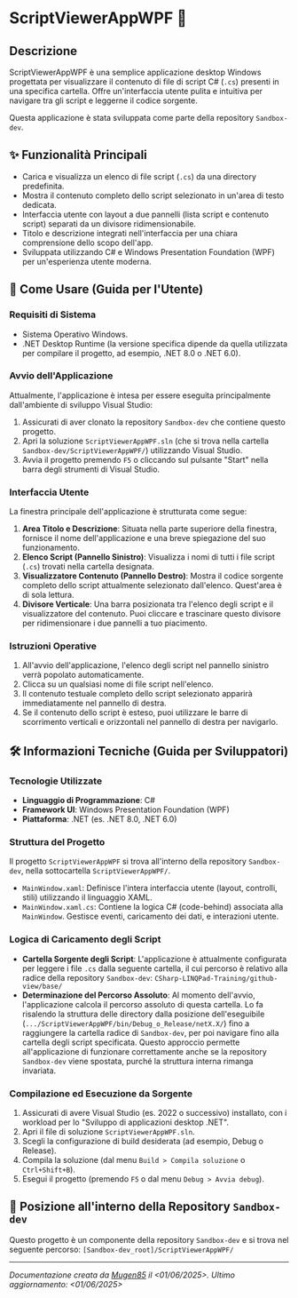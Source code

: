 # ScriptViewerAppWPF 📄

## Descrizione
ScriptViewerAppWPF è una semplice applicazione desktop Windows progettata per visualizzare il contenuto di file di script C# (`.cs`) presenti in una specifica cartella. Offre un'interfaccia utente pulita e intuitiva per navigare tra gli script e leggerne il codice sorgente.

Questa applicazione è stata sviluppata come parte della repository `Sandbox-dev`.

## ✨ Funzionalità Principali
-   Carica e visualizza un elenco di file script (`.cs`) da una directory predefinita.
-   Mostra il contenuto completo dello script selezionato in un'area di testo dedicata.
-   Interfaccia utente con layout a due pannelli (lista script e contenuto script) separati da un divisore ridimensionabile.
-   Titolo e descrizione integrati nell'interfaccia per una chiara comprensione dello scopo dell'app.
-   Sviluppata utilizzando C# e Windows Presentation Foundation (WPF) per un'esperienza utente moderna.

## 🚀 Come Usare (Guida per l'Utente)

### Requisiti di Sistema
-   Sistema Operativo Windows.
-   .NET Desktop Runtime (la versione specifica dipende da quella utilizzata per compilare il progetto, ad esempio, .NET 8.0 o .NET 6.0).

### Avvio dell'Applicazione
Attualmente, l'applicazione è intesa per essere eseguita principalmente dall'ambiente di sviluppo Visual Studio:
1.  Assicurati di aver clonato la repository `Sandbox-dev` che contiene questo progetto.
2.  Apri la soluzione `ScriptViewerAppWPF.sln` (che si trova nella cartella `Sandbox-dev/ScriptViewerAppWPF/`) utilizzando Visual Studio.
3.  Avvia il progetto premendo `F5` o cliccando sul pulsante "Start" nella barra degli strumenti di Visual Studio.

### Interfaccia Utente
La finestra principale dell'applicazione è strutturata come segue:
1.  **Area Titolo e Descrizione**: Situata nella parte superiore della finestra, fornisce il nome dell'applicazione e una breve spiegazione del suo funzionamento.
2.  **Elenco Script (Pannello Sinistro)**: Visualizza i nomi di tutti i file script (`.cs`) trovati nella cartella designata.
3.  **Visualizzatore Contenuto (Pannello Destro)**: Mostra il codice sorgente completo dello script attualmente selezionato dall'elenco. Quest'area è di sola lettura.
4.  **Divisore Verticale**: Una barra posizionata tra l'elenco degli script e il visualizzatore del contenuto. Puoi cliccare e trascinare questo divisore per ridimensionare i due pannelli a tuo piacimento.

### Istruzioni Operative
1.  All'avvio dell'applicazione, l'elenco degli script nel pannello sinistro verrà popolato automaticamente.
2.  Clicca su un qualsiasi nome di file script nell'elenco.
3.  Il contenuto testuale completo dello script selezionato apparirà immediatamente nel pannello di destra.
4.  Se il contenuto dello script è esteso, puoi utilizzare le barre di scorrimento verticali e orizzontali nel pannello di destra per navigarlo.

## 🛠️ Informazioni Tecniche (Guida per Sviluppatori)

### Tecnologie Utilizzate
-   **Linguaggio di Programmazione**: C#
-   **Framework UI**: Windows Presentation Foundation (WPF)
-   **Piattaforma**: .NET (es. .NET 8.0, .NET 6.0)

### Struttura del Progetto
Il progetto `ScriptViewerAppWPF` si trova all'interno della repository `Sandbox-dev`, nella sottocartella `ScriptViewerAppWPF/`.
-   `MainWindow.xaml`: Definisce l'intera interfaccia utente (layout, controlli, stili) utilizzando il linguaggio XAML.
-   `MainWindow.xaml.cs`: Contiene la logica C# (code-behind) associata alla `MainWindow`. Gestisce eventi, caricamento dei dati, e interazioni utente.

### Logica di Caricamento degli Script
-   **Cartella Sorgente degli Script**: L'applicazione è attualmente configurata per leggere i file `.cs` dalla seguente cartella, il cui percorso è relativo alla radice della repository `Sandbox-dev`:
    `CSharp-LINQPad-Training/github-view/base/`
-   **Determinazione del Percorso Assoluto**: Al momento dell'avvio, l'applicazione calcola il percorso assoluto di questa cartella. Lo fa risalendo la struttura delle directory dalla posizione dell'eseguibile (`.../ScriptViewerAppWPF/bin/Debug_o_Release/netX.X/`) fino a raggiungere la cartella radice di `Sandbox-dev`, per poi navigare fino alla cartella degli script specificata. Questo approccio permette all'applicazione di funzionare correttamente anche se la repository `Sandbox-dev` viene spostata, purché la struttura interna rimanga invariata.

### Compilazione ed Esecuzione da Sorgente
1.  Assicurati di avere Visual Studio (es. 2022 o successivo) installato, con i workload per lo "Sviluppo di applicazioni desktop .NET".
2.  Apri il file di soluzione `ScriptViewerAppWPF.sln`.
3.  Scegli la configurazione di build desiderata (ad esempio, Debug o Release).
4.  Compila la soluzione (dal menu `Build > Compila soluzione` o `Ctrl+Shift+B`).
5.  Esegui il progetto (premendo `F5` o dal menu `Debug > Avvia debug`).

## 📍 Posizione all'interno della Repository `Sandbox-dev`
Questo progetto è un componente della repository `Sandbox-dev` e si trova nel seguente percorso:
`[Sandbox-dev_root]/ScriptViewerAppWPF/`

---
*Documentazione creata da [Mugen85](https://github.com/Mugen85) il <01/06/2025>.*
*Ultimo aggiornamento: <01/06/2025>*